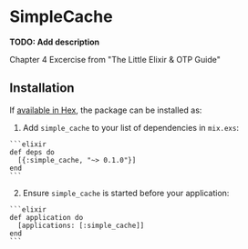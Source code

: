 # SimpleCache

**TODO: Add description**

Chapter 4 Excercise from "The Little Elixir & OTP Guide"

## Installation

If [available in Hex](https://hex.pm/docs/publish), the package can be installed as:

  1. Add `simple_cache` to your list of dependencies in `mix.exs`:

    ```elixir
    def deps do
      [{:simple_cache, "~> 0.1.0"}]
    end
    ```

  2. Ensure `simple_cache` is started before your application:

    ```elixir
    def application do
      [applications: [:simple_cache]]
    end
    ```

